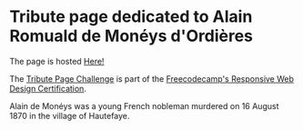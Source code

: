 # Tribute page dedicated to Alain Romuald de Monéys d'Ordières

The page is hosted [Here!](https://tribute.gritchou.dev)

The [Tribute Page Challenge](https://www.freecodecamp.org/learn/responsive-web-design/responsive-web-design-projects/build-a-tribute-page) is part of the [Freecodecamp's Responsive Web Design Certification](https://www.freecodecamp.org/learn/).

Alain de Monéys was a young French nobleman murdered on 16 August 1870 in the village of Hautefaye.
